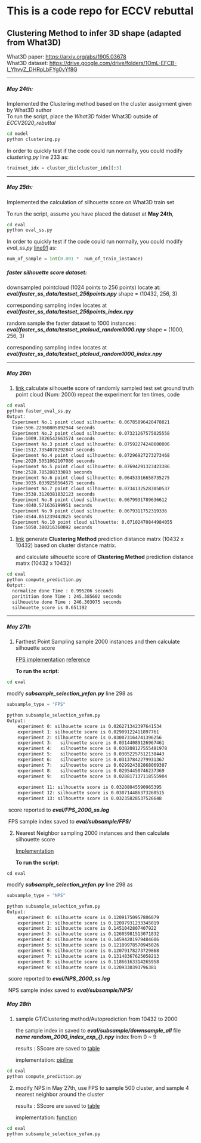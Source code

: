 # This is a code repo for ECCV rebuttal  

## Clustering Method to infer 3D shape (adapted from What3D)  

  What3D paper: https://arxiv.org/abs/1905.03678   
  What3D dataset: https://drive.google.com/drive/folders/1OmL-EFCB-I_YhvvZ_DHRpLbFYg0vYf8G  

------

#####   **May 24th**:   

  Implemented the Clustering method based on the cluster assignment given by What3D author  
  To run the script, place the *What3D* folder What3D outside of *ECCV2020_rebuttal*  

  ```bash
  cd model
  python clustering.py
  ```
  In order to quickly test if the code could run normally, you could modify *clustering.py* line 233 as:
  ```python
  trainset_idx = cluster_dic[cluster_idx][:3]
  ```

------

##### **May 25th:**

Implemented the calculation of silhouette score on What3D train set 

To run the script, assume you have placed the dataset at **May 24th**, 

```bash
cd eval
python eval_ss.py
```

 In order to quickly test if the code could run normally, you could modify *eval_ss.py* [line91](https://github.com/YefanZhou/ECCV2020_rebuttal/blob/b3d4c368d168c282ca1a11654ec9333edcb83299/eval/eval_ss.py#L91) as:

```python
num_of_sample = int(0.001 *  num_of_train_instance)
```

##### faster silhouette score dataset:

downsampled pointcloud (1024 points to 256 points) locate at:   ***eval/faster_ss_data/testset_256points.npy***  shape = (10432, 256, 3)

corresponding sampling index locates at  ***eval/faster_ss_data/testset_256points_index.npy***

random sample the faster dataset to 1000 instances:  ***eval/faster_ss_data/testset_ptcloud_random1000.npy***  shape = (1000, 256, 3)

corresponding sampling index locates at ***eval/faster_ss_data/testset_ptcloud_random1000_index.npy***    

------

##### **May 26th**

1.  [link ](https://github.com/YefanZhou/ECCV2020_rebuttal/blob/master/eval/faster_eval_ss.py)  calculate silhouette score of randomly sampled test set ground truth point cloud (Num: 2000)  repeat the experiment for ten times,  code

```bash
cd eval
python faster_eval_ss.py
Output:
  Experiment No.1 point cloud silhouette: 0.06785896420478821
  Time:506.22960805892944 seconds
  Experiment No.2 point cloud silhouette: 0.07321267575025558
  Time:1009.3026542663574 seconds
  Experiment No.3 point cloud silhouette: 0.07592274248600006
  Time:1512.7354078292847 seconds
  Experiment No.4 point cloud silhouette: 0.07296927273273468
  Time:2020.5051062107086 seconds
  Experiment No.5 point cloud silhouette: 0.07694291323423386
  Time:2528.785288333893 seconds
  Experiment No.6 point cloud silhouette: 0.06453316658735275
  Time:3035.0339250564575 seconds
  Experiment No.7 point cloud silhouette: 0.07341325283050537
  Time:3538.3120381832123 seconds
  Experiment No.8 point cloud silhouette: 0.0679931789636612
  Time:4040.571636199951 seconds
  Experiment No.9 point cloud silhouette: 0.0679311752319336
  Time:4544.851239442825 seconds
  Experiment No.10 point cloud silhouette: 0.07102470844984055
  Time:5050.380216360092 seconds
```



1. [link](https://github.com/YefanZhou/ECCV2020_rebuttal/blob/master/eval/compute_prediction.py)  generate **Clustering Method** prediction distance matrx (10432 x 10432) based on cluster distance matrix.

   and calculate silhouette score of  **Clustering Method** prediction distance matrx (10432 x 10432) 

```bash
cd eval
python compute_prediction.py 
Output:
  normalize done Time : 0.995206 seconds
  paritition done Time : 245.385602 seconds
  silhouette done Time : 246.303075 seconds
  silhouette_score is 0.651192
```

------

##### **May 27th**

1. Farthest Point Sampling sample 2000 instances and then calculate silhouette score

   [FPS implementation](https://github.com/YefanZhou/ECCV2020_rebuttal/blob/759377ef500955409bf8237d4782df0ef700fa90/eval/subsample_selection_yefan.py#L170) [reference](https://flothesof.github.io/farthest-neighbors.html) 

   **To run the script:** 

```bash
cd eval
```

modify ***subsample_selection_yefan.py***  line 298 as 

```python
subsample_type = "FPS"
```

```bash
python subsample_selection_yefan.py
Output:
	experiment 0: silhouette score is 0.026271342397641534
	experiment 1: silhouette score is 0.02909122411897761
	experiment 2: silhouette score is 0.030073164741396256
	experiment 3:	silhouette score is 0.03144089126967461
	experiment 4:	silhouette score is 0.030208127555481978
	experiment 5:	silhouette score is 0.03052257512138443
	experiment 6:	silhouette score is 0.03137842279931367
	experiment 7:	silhouette score is 0.029924382868069307
	experiment 8:	silhouette score is 0.02954450746237369
	experiment 9:	silhouette score is 0.028817137118555904
	
	experiment 11: silhouette score is 0.03208045590965395
	experiment 12: silhouette score is 0.030714486373260515
	experiment 13: silhouette score is 0.03235828537526648
```

​	score reported to ***eval/FPS_2000_ss.log***

​	FPS sample index saved to ***eval/subsample/FPS/***  

2. Nearest Neighbor sampling 2000 instances and then calculate silhouette score 

   [Implementation](https://github.com/YefanZhou/ECCV2020_rebuttal/blob/759377ef500955409bf8237d4782df0ef700fa90/eval/subsample_selection_yefan.py#L207)

   **To run the script:** 

```
cd eval
```

modify ***subsample_selection_yefan.py***  line 298 as 

```python
subsample_type = "NPS"
```

```bash
python subsample_selection_yefan.py
Output:
	experiment 0: silhouette score is 0.12091750957806079
	experiment 1: silhouette score is 0.12097931233345019
	experiment 2: silhouette score is 0.1451042807407922
	experiment 3: silhouette score is 0.12605981513071832
	experiment 4: silhouette score is 0.14594201979484606
	experiment 5: silhouette score is 0.12109978570945026
	experiment 6: silhouette score is 0.12079178273729868
	experiment 7: silhouette score is 0.13148367625058213
	experiment 8: silhouette score is 0.11866163314265958
	experiment 9: silhouette score is 0.1209330393796381
```

​	score reported to ***eval/NPS_2000_ss.log***

​	NPS sample index saved to ***eval/subsample/NPS/***  

##### **May 28th**

1. sample GT/Clustering method/Autoprediction from 10432 to 2000 

   the sample index in saved to ***eval/subsample/downsample_all***   file ***name random_2000_index_exp_{}.npy*** index from 0 ~ 9

   results : SScore are saved to [table](https://docs.google.com/spreadsheets/d/1f9TXRBMoYlkFO8grtUaFqnt_FG3xRHnXsuo9op5dk30/edit#gid=0) 

   implementation: [pipline](https://github.com/YefanZhou/ECCV2020_rebuttal/blob/3ba1f0e2ade992a03928a03e293f0bb1ab4818b1/eval/compute_prediction.py#L101)

```bash
cd eval
python compute_prediction.py
```

2. modify NPS in May 27th,  use FPS to sample 500 cluster, and sample 4 nearest neighbor around the cluster

   results : SScore are saved to [table](https://docs.google.com/spreadsheets/d/1f9TXRBMoYlkFO8grtUaFqnt_FG3xRHnXsuo9op5dk30/edit#gid=0) 

   implementation: [function](https://github.com/YefanZhou/ECCV2020_rebuttal/blob/3ba1f0e2ade992a03928a03e293f0bb1ab4818b1/eval/subsample_selection_yefan.py#L245)

```bash
cd eval
python subsample_selection_yefan.py
```

​	 